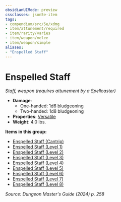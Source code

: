 ```yaml
---
obsidianUIMode: preview
cssclasses: json5e-item
tags:
- compendium/src/5e/xdmg
- item/attunement/required
- item/rarity/varies
- item/weapon/melee
- item/weapon/simple
aliases: 
- "Enspelled Staff"
---
```

# Enspelled Staff
*Staff, weapon (requires attunement by a Spellcaster)*  


- **Damage**:
  - One-handed: 1d6 bludgeoning
  - Two-handed: 1d8 bludgeoning
- **Properties**: [Versatile](item-properties.md#Versatile)
- **Weight**: 4.0 lbs.

**Items in this group:**

- [Enspelled Staff (Cantrip)](/3-Mechanics/CLI/items/enspelled-staff-cantrip-xdmg.md)
- [Enspelled Staff (Level 1)](/3-Mechanics/CLI/items/enspelled-staff-level-1-xdmg.md)
- [Enspelled Staff (Level 2)](/3-Mechanics/CLI/items/enspelled-staff-level-2-xdmg.md)
- [Enspelled Staff (Level 3)](/3-Mechanics/CLI/items/enspelled-staff-level-3-xdmg.md)
- [Enspelled Staff (Level 4)](/3-Mechanics/CLI/items/enspelled-staff-level-4-xdmg.md)
- [Enspelled Staff (Level 5)](/3-Mechanics/CLI/items/enspelled-staff-level-5-xdmg.md)
- [Enspelled Staff (Level 6)](/3-Mechanics/CLI/items/enspelled-staff-level-6-xdmg.md)
- [Enspelled Staff (Level 7)](/3-Mechanics/CLI/items/enspelled-staff-level-7-xdmg.md)
- [Enspelled Staff (Level 8)](/3-Mechanics/CLI/items/enspelled-staff-level-8-xdmg.md)

*Source: Dungeon Master's Guide (2024) p. 258*